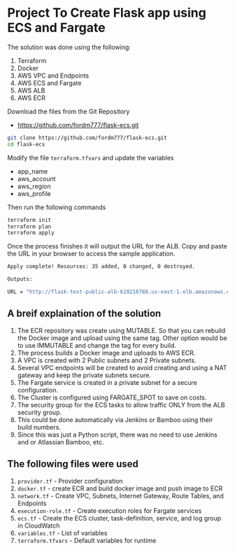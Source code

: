 # Project To Create Flask app using ECS and Fargate #

The solution was done using the following:

1. Terraform
2. Docker
3. AWS VPC and Endpoints
4. AWS ECS and Fargate
5. AWS ALB
6. AWS ECR

Download the files from the Git Repository
* https://github.com/fordm777/flask-ecs.git
 
```bash
git clone https://github.com/fordm777/flask-ecs.git
cd flask-ecs
```

Modify the file `terraform.tfvars` and update the variables
* app_name
* aws_account
* aws_region
* aws_profile

Then run the following commands

```bash
terraform init
terraform plan
terraform apply
```
Once the process finishes it will output the URL for the ALB.  Copy and paste the URL in your browser to access the sample application.

```bash
Apply complete! Resources: 35 added, 0 changed, 0 destroyed.

Outputs:

URL = "http://flask-test-public-alb-619216788.us-east-1.elb.amazonaws.com/"
```

## A breif explaination of the solution

1. The ECR repository was create using MUTABLE.  So that you can rebuild the Docker image and upload using the same tag.  Other option would be to use IMMUTABLE and change the tag for every build.
2. The process builds a Docker image and uploads to AWS ECR.
3. A VPC is created with 2 Public subnets and 2 Private subnets.
4. Several VPC endpoints will be created to avoid creating and using a NAT gateway and keep the private subnets secure.
5. The Fargate service is created in a private subnet for a secure configuration.
6. The Cluster is configured using FARGATE_SPOT to save on costs.
7. The security group for the ECS tasks to allow traffic ONLY from the ALB security group.
8. This could be done automatically via Jenkins or Bamboo using their build numbers.
9. Since this was just a Python script, there was no need to use Jenkins and or Atlassian Bamboo, etc.

## The following files were used

1. `provider.tf` - Provider configuration
2. `docker.tf` - create ECR and build docker image and push image to ECR
3. `network.tf` - Create VPC, Subnets, Internet Gateway, Route Tables, and Endpoints
4. `execution-role.tf` - Create execution roles for Fargate services
5. `ecs.tf` - Create the ECS cluster, task-definition, service, and log group in CloudWatch
6. `variables.tf` - List of variables
7. `terraform.tfvars` - Default variables for runtime

